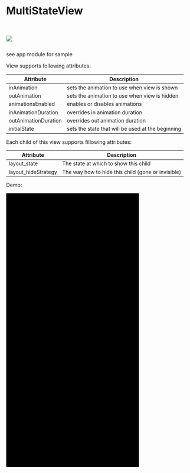 # MultiStateView
# [![](https://jitpack.io/v/yzheka/MultiStateView.svg)](https://jitpack.io/#yzheka/MultiStateView)

see app module for sample

View supports following attributes:

|Attribute             |Description                                      |
|----------------------|-------------------------------------------------|
|inAnimation           |sets the animation to use when view is shown     |
|outAnimation          |sets the animation to use when view is hidden    |
|animationsEnabled     |enables or disables animations                   |
|inAnimationDuration   |overrides in animation duration                  |
|outAnimationDuration  |overrides out animation duration                 |
|initialState          |sets the state that will be used at the beginning|

Each child of this view supports fillowing attributes:

|Attribute             |Description                                       |
|----------------------|--------------------------------------------------|
|layout_state          |The state at which to show this child             |
|layout_hideStrategy   |The way how to hide this child (gone or invisible)|

Demo:

![](device-2019-11-06-150532.gif)

